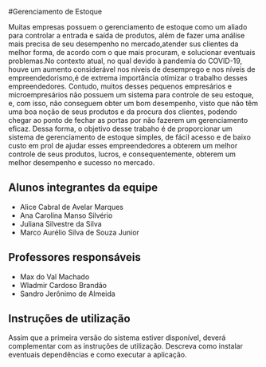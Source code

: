 #Gerenciamento de Estoque 

  Muitas empresas possuem o gerenciamento de estoque como um aliado para controlar a entrada e saída de produtos, além de fazer uma análise mais precisa de seu desempenho no mercado,atender sus clientes da melhor forma, de acordo com o que mais procuram, e solucionar eventuais problemas.No contexto atual, no qual devido à pandemia do COVID-19, houve um aumento considerável nos níveis de desemprego e nos níveis de empreendedorismo,é de extrema importância otimizar o trabalho desses empreendedores. Contudo, muitos desses pequenos empresários e microempresários não possuem um sistema para controle de seu estoque, e, com isso, não conseguem obter um bom desempenho, visto que não têm uma boa noção de seus produtos e da procura dos clientes, podendo chegar ao ponto de fechar as portas por não fazerem um gerenciamento eficaz. Dessa forma, o objetivo desse trabaho é de proporcionar um sistema de gerenciamento de estoque simples, de fácil acesso e de baixo custo em prol de ajudar esses empreendedores a obterem um melhor controle de seus produtos, lucros, e consequentemente, obterem um melhor desempenho e sucesso no mercado.
## Alunos integrantes da equipe

* Alice Cabral de Avelar Marques
* Ana Carolina Manso Silvério
* Juliana Silvestre da Silva
* Marco Aurélio Silva de Souza Junior 

## Professores responsáveis

* Max do Val Machado
* Wladmir Cardoso Brandão
* Sandro Jerônimo de Almeida

## Instruções de utilização

Assim que a primeira versão do sistema estiver disponível, deverá complementar com as instruções de utilização. Descreva como instalar eventuais dependências e como executar a aplicação.
